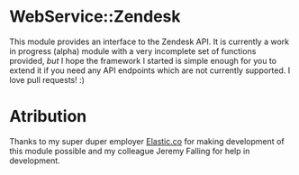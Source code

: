 # WebService::Zendesk

This module provides an interface to the Zendesk API.  It is currently a work in progress (alpha) module with a very incomplete set of functions provided, _but_ I hope the framework I started is simple enough for you to extend it if you need any API endpoints which are not currently supported.  I love pull requests! :)

# Atribution

Thanks to my super duper employer [Elastic.co](https://www.elastic.co/) for making development of this module possible and my colleague Jeremy Falling for help in development.

